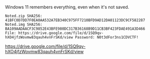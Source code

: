 Windows 11 remembers everything, even when it's not saved.

    Noted.zip SHA256: 41BFC0D7DD7F0EA0AA532A7EB340C975FF7210BFD9AD12DA01123DC9CF582287
    Noted.img SHA256: BA109AADAACF3C9852E43BFE980DC317B36168B9D11CB3BF423FDAE491A3D466
    File: https://drive.google.com/file/d/1SQ9qv-hXO4jfzWovmw83qauh4vnFrSKd/view Password: N0t3dFor3ns1CDVCTF!

https://drive.google.com/file/d/1SQ9qv-hXO4jfzWovmw83qauh4vnFrSKd/view
